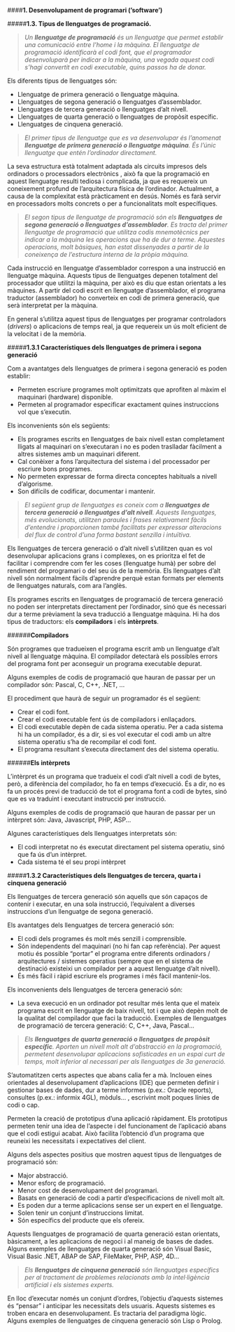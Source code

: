 ####**1. Desenvolupament de programari (’software’)**

#####**1.3. Tipus de llenguatges de programació.**

>_Un **llenguatge de programació** és un llenguatge que permet establir una comunicació entre l’home i la màquina. El llenguatge de programació identificarà el codi font, que el programador desenvoluparà per indicar a la màquina, una vegada aquest codi s’hagi convertit en codi executable, quins passos ha de donar._

Els diferents tipus de llenguatges són:
- Llenguatge de primera generació o llenguatge màquina.
- Llenguatges de segona generació o llenguatges d’assemblador.
- Llenguatges de tercera generació o llenguatges d’alt nivell.
- Llenguatges de quarta generació o llenguatges de propòsit específic.
- Llenguatges de cinquena generació.

>_El primer tipus de llenguatge que es va desenvolupar és l’anomenat **llenguatge de primera generació o llenguatge màquina**. És l’únic llenguatge que entén l’ordinador directament._

La seva estructura està totalment adaptada als circuits impresos dels ordinadors o processadors electrònics , això fa que la programació en aquest llenguatge resulti tediosa i complicada, ja que es requereix un coneixement profund de l’arquitectura física de l’ordinador. Actualment, a causa de la complexitat està pràcticament en desús. Només es farà servir en processadors molts concrets o per a funcionalitats molt específiques.

>_El segon tipus de llenguatge de programació són els **llenguatges de segona generació o llenguatges d’assemblador**. Es tracta del primer llenguatge de programació que utilitza codis mnemotècnics per indicar a la màquina les operacions que ha de dur a terme. Aquestes operacions, molt bàsiques, han estat dissenyades a partir de la coneixença de l’estructura interna de la pròpia màquina._

Cada instrucció en llenguatge d’assemblador correspon a una instrucció en llenguatge màquina. Aquests tipus de llenguatges depenen totalment del processador que utilitzi la màquina, per això es diu que estan orientats a les màquines. A partir del codi escrit en llenguatge d’assemblador, el programa traductor (assemblador) ho converteix en codi de primera generació, que serà interpretat per la màquina.

En general s’utilitza aquest tipus de llenguatges per programar controladors (_drivers_) o aplicacions de temps real, ja que requereix un ús molt eficient de la velocitat i de la memòria.

#####**1.3.1 Característiques dels llenguatges de primera i segona generació**

Com a avantatges dels llenguatges de primera i segona generació es poden establir: 
- Permeten escriure programes molt optimitzats que aprofiten al màxim el maquinari (hardware) disponible.
- Permeten al programador especificar exactament quines instruccions vol que s’executin. 

Els inconvenients són els següents: 
- Els programes escrits en llenguatges de baix nivell estan completament lligats al maquinari on s’executaran i no es poden traslladar fàcilment a altres sistemes amb un maquinari diferent. 
- Cal conèixer a fons l’arquitectura del sistema i del processador per escriure bons programes. 
- No permeten expressar de forma directa conceptes habituals a nivell d’algorisme. 
- Son difícils de codificar, documentar i mantenir. 

>_El següent grup de llenguatges es coneix com a **llenguatges de tercera generació o llenguatges d’alt nivell**. Aquests llenguatges, més evolucionats, utilitzen paraules i frases relativament fàcils d’entendre i proporcionen també facilitats per expressar alteracions del flux de control d’una forma bastant senzilla i intuïtiva._ 

Els llenguatges de tercera generació o d’alt nivell s’utilitzen quan es vol desenvolupar aplicacions grans i complexes, on es prioritza el fet de facilitar i comprendre com fer les coses (llenguatge humà) per sobre del rendiment del programari o del seu ús de la memòria. Els llenguatges d’alt nivell són normalment fàcils d’aprendre perquè estan formats per elements de llenguatges naturals, com ara l’anglès. 

Els programes escrits en llenguatges de programació de tercera generació no poden ser interpretats directament per l’ordinador, sinó que és necessari dur a terme prèviament la seva traducció a llenguatge màquina. Hi ha dos tipus de traductors: els **compiladors** i els **intèrprets**.

######**Compiladors**

Són programes que tradueixen el programa escrit amb un llenguatge d’alt nivell al llenguatge màquina. El compilador detectarà els possibles errors del programa font per aconseguir un programa executable depurat. 

Alguns exemples de codis de programació que hauran de passar per un compilador són: Pascal, C, C++, .NET, ... 

El procediment que haurà de seguir un programador és el següent: 
- Crear el codi font. 
- Crear el codi executable fent ús de compiladors i enllaçadors. 
- El codi executable depèn de cada sistema operatiu. Per a cada sistema hi ha un compilador, és a dir, si es vol executar el codi amb un altre sistema operatiu s’ha de recompilar el codi font. 
- El programa resultant s’executa directament des del sistema operatiu.

######**Els intèrprets**

L’intèrpret és un programa que tradueix el codi d’alt nivell a codi de bytes, però, a diferència del compilador, ho fa en temps d’execució. És a dir, no es fa un procés previ de traducció de tot el programa font a codi de bytes, sinó que es va traduint i executant instrucció per instrucció. 

Alguns exemples de codis de programació que hauran de passar per un intèrpret són: Java, Javascript, PHP, ASP... 

Algunes característiques dels llenguatges interpretats són: 
- El codi interpretat no és executat directament pel sistema operatiu, sinó que fa ús d’un intèrpret.
- Cada sistema té el seu propi intèrpret

#####**1.3.2 Característiques dels llenguatges de tercera, quarta i cinquena generació**

Els llenguatges de tercera generació són aquells que són capaços de contenir i executar, en una sola instrucció, l’equivalent a diverses instruccions d’un llenguatge de segona generació. 

Els avantatges dels llenguatges de tercera generació són: 
- El codi dels programes és molt més senzill i comprensible. 
- Són independents del maquinari (no hi fan cap referència). Per aquest motiu és possible “portar” el programa entre diferents ordinadors / arquitectures / sistemes operatius (sempre que en el sistema de destinació existeixi un compilador per a aquest llenguatge d’alt nivell). 
- És més fàcil i ràpid escriure els programes i més fàcil mantenir-los. 

Els inconvenients dels llenguatges de tercera generació són: 
- La seva execució en un ordinador pot resultar més lenta que el mateix programa escrit en llenguatge de baix nivell, tot i que això depèn molt de la qualitat del compilador que faci la traducció. 
Exemples de llenguatges de programació de tercera generació: C, C++, Java, Pascal... 

>_Els **llenguatges de quarta generació o llenguatges de propòsit específic**. Aporten un nivell molt alt d’abstracció en la programació, permetent desenvolupar aplicacions sofisticades en un espai curt de temps, molt inferior al necessari per als llenguatges de 3a generació._

S’automatitzen certs aspectes que abans calia fer a mà. Inclouen eines orientades al desenvolupament d’aplicacions (IDE) que permeten definir i gestionar bases de dades, dur a terme informes (p.ex.: Oracle reports), consultes (p.ex.: informix 4GL), mòduls... , escrivint molt poques línies de codi o cap. 

Permeten la creació de prototipus d’una aplicació ràpidament. Els prototipus permeten tenir una idea de l’aspecte i del funcionament de l’aplicació abans que el codi estigui acabat. Això facilita l’obtenció d’un programa que reuneixi les necessitats i expectatives del client. 

Alguns dels aspectes positius que mostren aquest tipus de llenguatges de programació són:
- Major abstracció. 
- Menor esforç de programació. 
- Menor cost de desenvolupament del programari. 
- Basats en generació de codi a partir d’especificacions de nivell molt alt. 
- Es poden dur a terme aplicacions sense ser un expert en el llenguatge. 
- Solen tenir un conjunt d’instruccions limitat. 
- Són específics del producte que els ofereix.

Aquests llenguatges de programació de quarta generació estan orientats, bàsicament, a les aplicacions de negoci i al maneig de bases de dades. Alguns exemples de llenguatges de quarta generació són Visual Basic, Visual Basic .NET, ABAP de SAP, FileMaker, PHP, ASP, 4D...

>_Els **llenguatges de cinquena generació** són llenguatges específics per al tractament de problemes relacionats amb la intel·ligència artificial i els sistemes experts._ 

En lloc d’executar només un conjunt d’ordres, l’objectiu d’aquests sistemes és “pensar” i anticipar les necessitats dels usuaris. Aquests sistemes es troben encara en desenvolupament. Es tractaria del paradigma lògic. Alguns exemples de llenguatges de cinquena generació són Lisp o Prolog.
